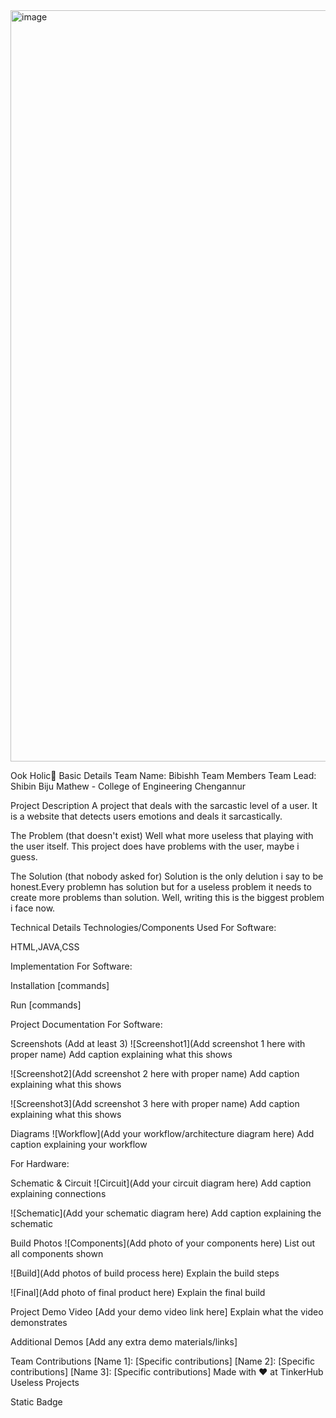 <img width="3188" height="1202" alt="image" src="https://github.com/user-attachments/assets/61823eca-8d6c-4510-aa3a-c4b03e21defc" />

Ook Holic🎯
Basic Details
Team Name: Bibishh
Team Members
Team Lead: Shibin Biju Mathew - College of Engineering Chengannur

Project Description
A project that deals with the sarcastic level of a user. It is a website that detects users emotions and deals it sarcastically. 

The Problem (that doesn't exist)
Well what more useless that playing with the user itself. This project does have problems with the user, maybe i guess.

The Solution (that nobody asked for)
Solution is the only delution i say to be honest.Every problemn has solution but for a useless problem it needs to create more problems than solution. Well, writing this is the biggest problem i face now.

Technical Details
Technologies/Components Used
For Software:

HTML,JAVA,CSS

Implementation
For Software:

Installation
[commands]

Run
[commands]

Project Documentation
For Software:

Screenshots (Add at least 3)
![Screenshot1](Add screenshot 1 here with proper name) Add caption explaining what this shows

![Screenshot2](Add screenshot 2 here with proper name) Add caption explaining what this shows

![Screenshot3](Add screenshot 3 here with proper name) Add caption explaining what this shows

Diagrams
![Workflow](Add your workflow/architecture diagram here) Add caption explaining your workflow

For Hardware:

Schematic & Circuit
![Circuit](Add your circuit diagram here) Add caption explaining connections

![Schematic](Add your schematic diagram here) Add caption explaining the schematic

Build Photos
![Components](Add photo of your components here) List out all components shown

![Build](Add photos of build process here) Explain the build steps

![Final](Add photo of final product here) Explain the final build

Project Demo
Video
[Add your demo video link here] Explain what the video demonstrates

Additional Demos
[Add any extra demo materials/links]

Team Contributions
[Name 1]: [Specific contributions]
[Name 2]: [Specific contributions]
[Name 3]: [Specific contributions]
Made with ❤️ at TinkerHub Useless Projects

Static Badge 

